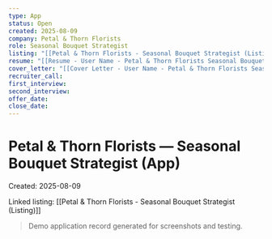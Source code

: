 ```yaml
---
type: App
status: Open
created: 2025-08-09
company: Petal & Thorn Florists
role: Seasonal Bouquet Strategist
listing: "[[Petal & Thorn Florists - Seasonal Bouquet Strategist (Listing)]]"
resume: "[[Resume - User Name - Petal & Thorn Florists Seasonal Bouquet Strategist.pdf]]"
cover_letter: "[[Cover Letter - User Name - Petal & Thorn Florists Seasonal Bouquet Strategist.pdf]]"
recruiter_call:
first_interview:
second_interview:
offer_date:
close_date:
---
```

# Petal & Thorn Florists — Seasonal Bouquet Strategist (App)

Created: 2025-08-09

Linked listing: [[Petal & Thorn Florists - Seasonal Bouquet Strategist (Listing)]]

> Demo application record generated for screenshots and testing.
